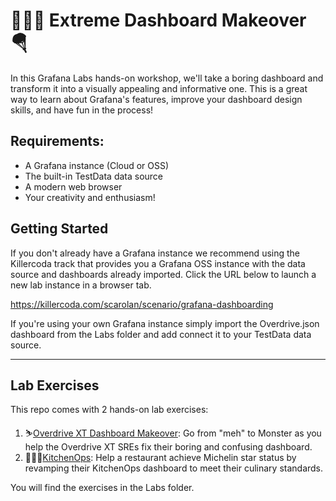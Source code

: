 # 🏄🏻‍♀️ Extreme Dashboard Makeover 🪂

In this Grafana Labs hands-on workshop, we'll take a boring dashboard and transform it into a visually appealing and informative one. This is a great way to learn about Grafana's features, improve your dashboard design skills, and have fun in the process!

## Requirements:
- A Grafana instance (Cloud or OSS)
- The built-in TestData data source
- A modern web browser
- Your creativity and enthusiasm!

## Getting Started
If you don't already have a Grafana instance we recommend using the Killercoda track that provides you a Grafana OSS instance with the data source and dashboards already imported. Click the URL below to launch a new lab instance in a browser tab.

https://killercoda.com/scarolan/scenario/grafana-dashboarding

If you're using your own Grafana instance simply import the Overdrive.json dashboard from the Labs folder and add connect it to your TestData data source.

---

## Lab Exercises

This repo comes with 2 hands-on lab exercises:

1. ⛷️[Overdrive XT Dashboard Makeover](./Labs/01_ExtremeDashboard.md): Go from "meh" to Monster as you help the Overdrive XT SREs fix their boring and confusing dashboard.
2. 👨🏻‍🍳[KitchenOps](./Labs/02_KitchenOps.md): Help a restaurant achieve Michelin star status by revamping their KitchenOps dashboard to meet their culinary standards.

You will find the exercises in the Labs folder. 